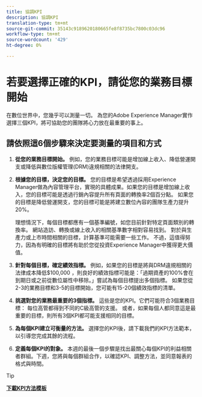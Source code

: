 ```yaml
---
title: 協調KPI
description: 協調KPI
translation-type: tm+mt
source-git-commit: 35143c9189620180665fe8f8735bc7800c03dc96
workflow-type: tm+mt
source-wordcount: '429'
ht-degree: 0%

---
```




# 若要選擇正確的KPI，請從您的業務目標開始

在數位世界中，您幾乎可以測量一切。 為您的Adobe Experience Manager實作選擇三個KPI，將可協助您的團隊將心力放在最重要的事上。


## **請依照這6個步驟來決定要測量的項目和方式**


1. **從您的業務目標開始。** 例如，您的業務目標可能是增加線上收入、降低營運開支或降低與數位版權管理(DRM)違規相關的法律開支。

1. **根據您的目標，決定您的目標。** 您的目標是希望透過採用Experience Manager做為內容管理平台，實現的具體成果。如果您的目標是增加線上收入，您的目標可能是透過行銷內容提升所有頁面的轉換率2個百分點。 如果您的目標是降低營運開支，您的目標可能是將建立數位內容的團隊生產力提升20%。

   理想情況下，每個目標都應有一個基準編號，如您目前針對特定頁面類別的轉換率。 網站造訪、轉換或線上收入的相關基準數字相對容易找到。 對於與生產力或上市時間相關的目標，計算基準可能需要一些工作。 不過，這值得努力，因為有明確的目標將有助於您從投資Experience Manager中獲得更大價值。

1. **針對每個目標，確定績效指標。** 例如，如果您的目標是將與DRM違規相關的法律成本降低$100,000 ，則良好的績效指標可能是：「過期資產的100%會在到期日或之前從數位屬性中移除。」嘗試為每個目標提出多個指標。 如果您從2-3的業務目標和3-5的目標開始，您可能有15-20個績效指標的清單。

1. **挑選對您的業務最重要的3個指標。** 這些是您的KPI。它們可能符合3個業務目標： 每位高管都得到不同的C級高管的支援。 或者，如果每個人都同意這是最重要的目標，則所有3個KPI都可能支援相同的目標。

1. **為每個KPI建立可衡量的方法。** 選擇您的KPI後，請下載我們的KPI方法範本，以引導您完成其餘的流程。

1. **定義每個KPI的對象。** 本週的最後一個步驟是找出最關心每個KPI的利益相關者群組。下週，您將與每個群組合作，以確認KPI、調整方法，並同意報表的格式與時間。

>[!TIP]
>
>[**下載KPI方法模板**](https://experienceleague.adobe.com/welcome/aem/assets/img/KPI_Methodology_Template.png)